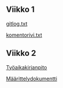 
## Viikko 1

[gitlog.txt](https://github.com/nikpaa/ot-harjoitustyo/blob/master/laskarit/viikko1/gitlog.txt)

[komentorivi.txt](https://github.com/nikpaa/ot-harjoitustyo/blob/master/laskarit/viikko1/komentorivi.txt)

## Viikko 2

[Työaikakirjanpito](https://github.com/nikpaa/ot-harjoitustyo/blob/master/dokumentaatio/tuntikirjanpito.md)

[Määrittelydokumentti](https://github.com/nikpaa/ot-harjoitustyo/blob/master/dokumentaatio/vaatimuusmaarittely.md) 

